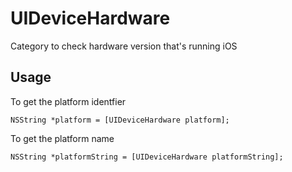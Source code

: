 UIDeviceHardware
================

Category to check hardware version that's running iOS


## Usage

To get the platform identfier
```
NSString *platform = [UIDeviceHardware platform];
```

To get the platform name
```
NSString *platformString = [UIDeviceHardware platformString];
```
